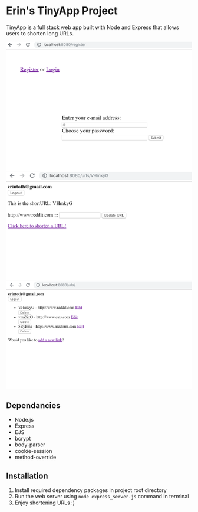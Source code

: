 # Erin's TinyApp Project

TinyApp is a full stack web app built with Node and Express that allows users to shorten long URLs.

!["Screenshot of user registration"](https://github.com/erinltoth/tiny-app/blob/master/docs/Registration-TinyApp.png)
!["Screenshot of URL edit page"](https://github.com/erinltoth/tiny-app/blob/master/docs/URL-edit-page.png)
!["Screenshot of URLs owned by a registered user"](https://github.com/erinltoth/tiny-app/blob/master/docs/URLS-owned-by-user.png)

## Dependancies
- Node.js
- Express
- EJS
- bcrypt
- body-parser
- cookie-session
- method-override

## Installation
1. Install required dependency packages in project root directory
2. Run the web server using `node express_server.js` command in terminal
3. Enjoy shortening URLs :)